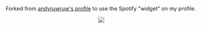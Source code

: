 Forked from [andyruwruw's profile](https://github.com/andyruwruw/andyruwruw) to use the Spotify "widget" on my profile.

<div align="center">
  <a href="https://open.spotify.com/user/6s6pbtefezpookh8gwnkko15v">
    <img src="https://readme-spotify-tingz.vercel.app/api/now-playing">
  </a>
</div>
